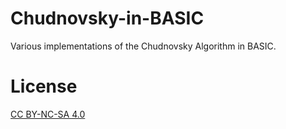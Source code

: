 # Chudnovsky-in-BASIC
Various implementations of the Chudnovsky Algorithm in BASIC.

# License
[CC BY-NC-SA 4.0](https://creativecommons.org/licenses/by-nc-sa/4.0/)
